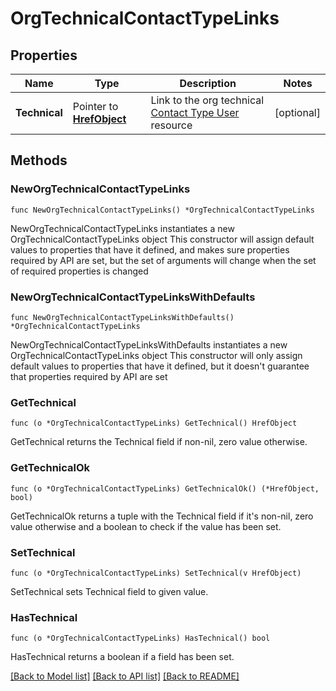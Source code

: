 # OrgTechnicalContactTypeLinks

## Properties

Name | Type | Description | Notes
------------ | ------------- | ------------- | -------------
**Technical** | Pointer to [**HrefObject**](HrefObject.md) | Link to the org technical [Contact Type User](/openapi/okta-management/management/tag/OrgSettingContact/#tag/OrgSettingContact/operation/getOrgContactUser) resource | [optional] 

## Methods

### NewOrgTechnicalContactTypeLinks

`func NewOrgTechnicalContactTypeLinks() *OrgTechnicalContactTypeLinks`

NewOrgTechnicalContactTypeLinks instantiates a new OrgTechnicalContactTypeLinks object
This constructor will assign default values to properties that have it defined,
and makes sure properties required by API are set, but the set of arguments
will change when the set of required properties is changed

### NewOrgTechnicalContactTypeLinksWithDefaults

`func NewOrgTechnicalContactTypeLinksWithDefaults() *OrgTechnicalContactTypeLinks`

NewOrgTechnicalContactTypeLinksWithDefaults instantiates a new OrgTechnicalContactTypeLinks object
This constructor will only assign default values to properties that have it defined,
but it doesn't guarantee that properties required by API are set

### GetTechnical

`func (o *OrgTechnicalContactTypeLinks) GetTechnical() HrefObject`

GetTechnical returns the Technical field if non-nil, zero value otherwise.

### GetTechnicalOk

`func (o *OrgTechnicalContactTypeLinks) GetTechnicalOk() (*HrefObject, bool)`

GetTechnicalOk returns a tuple with the Technical field if it's non-nil, zero value otherwise
and a boolean to check if the value has been set.

### SetTechnical

`func (o *OrgTechnicalContactTypeLinks) SetTechnical(v HrefObject)`

SetTechnical sets Technical field to given value.

### HasTechnical

`func (o *OrgTechnicalContactTypeLinks) HasTechnical() bool`

HasTechnical returns a boolean if a field has been set.


[[Back to Model list]](../README.md#documentation-for-models) [[Back to API list]](../README.md#documentation-for-api-endpoints) [[Back to README]](../README.md)


